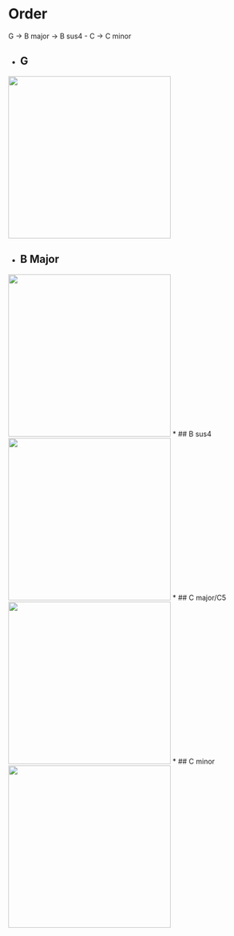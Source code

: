 # Order

G -> B major -> B sus4 - C -> C minor


* ## G
<img src ="https://i.imgur.com/iBZSHRn.png" width =325>

* ## B Major
<img src ="https://i.imgur.com/QWl3eeJ.png" width =325>
* ## B sus4
<img src ="https://i.imgur.com/1cZpwfS.png" width =325>
* ## C major/C5
<img src ="https://i.imgur.com/f2NZXH0.png" width =325>
* ## C minor
<img src ="https://i.imgur.com/7CK7gZ0.png" width =325>